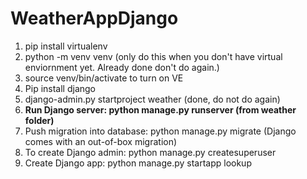 # WeatherAppDjango

1. pip install virtualenv
2. python -m venv venv (only do this when you don't have virtual enviornment yet. Already done don't do again.)
3. source venv/bin/activate to turn on VE
4. Pip install django
5. django-admin.py startproject weather (done, do not do again)
6. **Run Django server: python manage.py runserver (from weather folder)**
7. Push migration into database: python manage.py migrate (Django comes with an out-of-box migration)
8. To create Django admin: python manage.py createsuperuser
9. Create Django app: python manage.py startapp lookup
